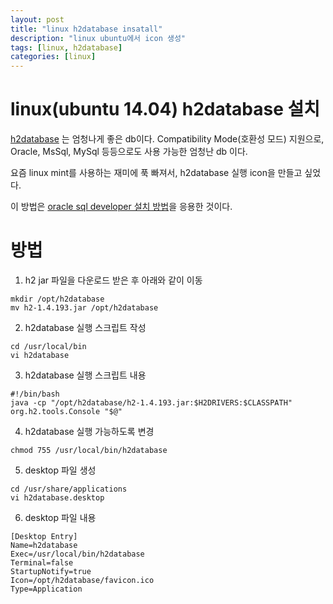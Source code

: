 ```yaml
---
layout: post
title: "linux h2database insatall"
description: "linux ubuntu에서 icon 생성"
tags: [linux, h2database]
categories: [linux]
---
```


# linux(ubuntu 14.04) h2database 설치

[h2database](http://www.h2database.com/html/main.html) 는 엄청나게 좋은 db이다.
Compatibility Mode(호환성 모드) 지원으로, Oracle, MsSql, MySql 등등으로도 사용 가능한 엄청난 db 이다.

요즘 linux mint를 사용하는 재미에 푹 빠져서, h2database 실행 icon을 만들고 싶었다.

이 방법은 [oracle sql developer 설치 방법](https://community.oracle.com/docs/DOC-888316)을 응용한 것이다.

# 방법
1. h2 jar 파일을 다운로드 받은 후 아래와 같이 이동

```
mkdir /opt/h2database
mv h2-1.4.193.jar /opt/h2database
```

2. h2database 실행 스크립트 작성

```
cd /usr/local/bin
vi h2database
```

3. h2database 실행 스크립트 내용

```
#!/bin/bash
java -cp "/opt/h2database/h2-1.4.193.jar:$H2DRIVERS:$CLASSPATH" org.h2.tools.Console "$@"
```

4. h2database 실행 가능하도록 변경

```
chmod 755 /usr/local/bin/h2database
```

5. desktop 파일 생성

```
cd /usr/share/applications
vi h2database.desktop
```

6. desktop 파일 내용

```
[Desktop Entry]
Name=h2database
Exec=/usr/local/bin/h2database
Terminal=false
StartupNotify=true
Icon=/opt/h2database/favicon.ico
Type=Application
```
